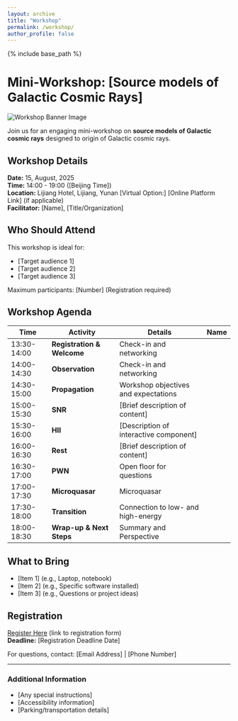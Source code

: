 ```yaml
---
layout: archive
title: "Workshop"
permalink: /workshop/
author_profile: false
---
```


{% include base_path %}

# Mini-Workshop: [Source models of Galactic Cosmic Rays]

![Workshop Banner Image](cosmic_ray_path.png)

Join us for an engaging mini-workshop on **source models of Galactic cosmic rays** designed to origin of Galactic cosmic rays.

## Workshop Details

**Date:** 15, August, 2025  
**Time:** 14:00 - 19:00 ([Beijing Time])  
**Location:** Lijiang Hotel, Lijiang, Yunan 
[Virtual Option:] [Online Platform Link] (if applicable)  
**Facilitator:** [Name], [Title/Organization]  

## Who Should Attend

This workshop is ideal for:
- [Target audience 1]
- [Target audience 2]
- [Target audience 3]

Maximum participants: [Number] (Registration required)

## Workshop Agenda

| Time          | Activity                          | Details                                  |Name  |
|---------------|-----------------------------------|------------------------------------------|------|
| 13:30-14:00   | **Registration & Welcome**        | Check-in and networking                  |      |
| 14:00-14:30   | **Observation**                   | Check-in and networking                  |      |
| 14:30-15:00   | **Propagation**                   | Workshop objectives and expectations     |      |
| 15:00-15:30   | **SNR**                           | [Brief description of content]           |      |
| 15:30-16:00   | **HII**                           | [Description of interactive component]   |      |
| 16:00-16:30   | **Rest**                          | [Brief description of content]           |      |
| 16:30-17:00   | **PWN**                           | Open floor for questions                 |      |
| 17:00-17:30   | **Microquasar**                   | Microquasar                              |      |
| 17:30-18:00   | **Transition**                    | Connection to low- and high-energy       |      |
| 18:00-18:30   | **Wrap-up & Next Steps**          | Summary and Perspective                  |      |
## What to Bring

- [Item 1] (e.g., Laptop, notebook)
- [Item 2] (e.g., Specific software installed)
- [Item 3] (e.g., Questions or project ideas)

## Registration

[Register Here](#) (link to registration form)  
**Deadline:** [Registration Deadline Date]  

For questions, contact: [Email Address] | [Phone Number]  

---

### Additional Information

- [Any special instructions]
- [Accessibility information]
- [Parking/transportation details]

